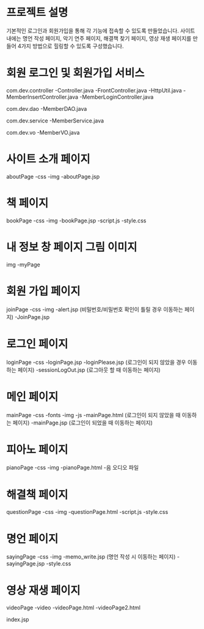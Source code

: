# 프로젝트 설명
기본적인 로그인과 회원가입을 통해 각 기능에 접속할 수 있도록 만들었습니다.
사이트 내에는 명언 작성 페이지, 악기 연주 페이지, 해결책 찾기 페이지, 영상 재생 페이지를 만들어 4가지 방법으로 힐링할 수 있도록 구성했습니다.

# 회원 로그인 및 회원가입 서비스
com.dev.controller
-Controller.java
-FrontController.java
-HttpUtil.java
-MemberInsertController.java
-MemberLoginController.java

com.dev.dao
-MemberDAO.java

com.dev.service
-MemberService.java

com.dev.vo
-MemberVO.java

# 사이트 소개 페이지
aboutPage
-css
-img
-aboutPage.jsp

# 책 페이지
bookPage
-css
-img
-bookPage.jsp
-script.js
-style.css

# 내 정보 창 페이지 그림 이미지
img
-myPage

# 회원 가입 페이지
joinPage
-css
-img
-alert.jsp (비밀번호/비밀번호 확인이 틀릴 경우 이동하는 페이지)
-JoinPage.jsp

# 로그인 페이지
loginPage
-css
-loginPage.jsp
-loginPlease.jsp (로그인이 되지 않았을 경우 이동하는 페이지)
-sessionLogOut.jsp (로그아웃 할 때 이동하는 페이지)

# 메인 페이지
mainPage
-css
-fonts
-img
-js
-mainPage.html (로그인이 되지 않았을 때 이동하는 페이지)
-mainPage.jsp (로그인이 되었을 때 이동하는 페이지)

# 피아노 페이지
pianoPage
-css
-img
-pianoPage.html
-음 오디오 파일

# 해결책 페이지
questionPage
-css
-img
-questionPage.html
-script.js
-style.css

# 명언 페이지
sayingPage
-css
-img
-memo_write.jsp (명언 작성 시 이동하는 페이지)
-sayingPage.jsp
-style.css

# 영상 재생 페이지
videoPage
-video
-videoPage.html
-videoPage2.html

index.jsp
